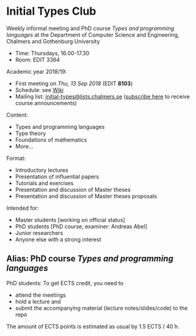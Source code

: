 # Initial Types Club

Weekly informal meeting and PhD course _Types and programming languages_ at the Department of Computer Science and Engineering, Chalmers and Gothenburg University

- Time: Thursdays, 16.00-17.30
- Room: EDIT 3364

Academic year 2018/19:

- First meeting on _Thu, 13 Sep 2018_ (EDIT __8103__)
- Schedule: see [Wiki](https://github.com/InitialTypes/Club/wiki)
- Mailing list: <initial-types@lists.chalmers.se> ([subscribe here](https://lists.chalmers.se/mailman/listinfo/initial-types)  to receive course announcements)

Content:
- Types and programming languages
- Type theory
- Foundations of mathematics
- More...

Format:
- Introductory lectures
- Presentation of influential papers
- Tutorials and exercises
- Presentation and discussion of Master theses
- Presentation and discussion of Master theses proposals

Intended for:
- Master students [working on official status]
- PhD students [PhD course, examiner: Andreas Abel]
- Junior researchers
- Anyone else with a strong interest

## Alias: PhD course _Types and programming languages_

PhD students: To get ECTS credit, you need to
- attend the meetings
- hold a lecture and
- submit the accompanying material (lecture notes/slides/code) to the repo

The amount of ECTS points is estimated as usual by 1.5 ECTS / 40 h.
